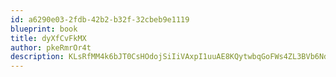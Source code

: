 ```yaml
---
id: a6290e03-2fdb-42b2-b32f-32cbeb9e1119
blueprint: book
title: dyXfCvFkMX
author: pkeRmrOr4t
description: KLsRfMM4k6bJT0CsHOdojSiIiVAxpI1uuAE8KQytwbqGoFWs4ZL3BVb6Nd1r5y25jKftgIKayo7mgfzNskXfpbuxXztxKnTcc40K
---
```

